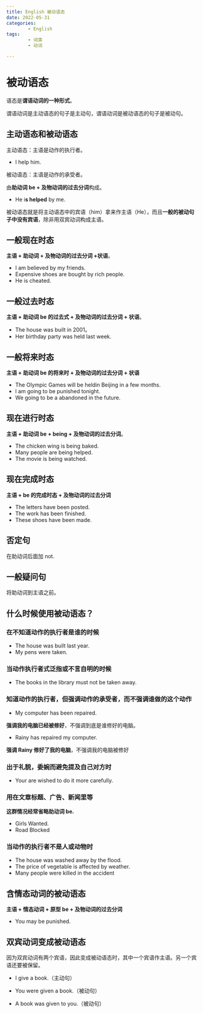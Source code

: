 ```yaml
---
title: English 被动语态
date: 2022-05-31
categories:
        - English
tags:
        - 词类
        - 动词

---
```


# 被动语态

语态是**谓语动词的一种形式**。

谓语动词是主动语态的句子是主动句，谓语动词是被动语态的句子是被动句。

## 主动语态和被动语态

主动语态：主语是动作的执行者。

- I help him.

被动语态：主语是动作的承受者。

由**助动词 be + 及物动词的过去分词**构成。

- He i**s helped** by me.

被动语态就是将主动语态中的宾语（him）拿来作主语（He），而且**一般的被动句子中没有宾语**，除非用双宾动词构成主语。

## 一般现在时态

**主语 + 助动词 + 及物动词的过去分词 +状语**。

- I am believed by my friends.
- Expensive shoes are bought by rich people.
- He is cheated.

## 一般过去时态

**主语 + 助动词 be 的过去式 + 及物动词的过去分词 + 状语**。

- The house was built in 2001。
- Her birthday party was held last week.

## 一般将来时态

**主语 + 助动词 be 的将来时 + 及物动词的过去分词 + 状语**

- The Olympic Games will be heldin Beijing in a few months.
- l am going to be punished tonight.
- We going to be a abandoned in the future.

## 现在进行时态

**主语 + 助动词 be + being + 及物动词的过去分词**。

- The chicken wing is being baked.
- Many people are being helped.
- The movie is being watched.

## 现在完成时态

**主语 + be 的完成时态 + 及物动词的过去分词**

- The letters have been posted.
- The work has been finished.
- These shoes have been made.

## 否定句

在助动词后面加 not.

## 一般疑问句

将助动词到主语之前。

## 什么时候使用被动语态？

### 在不知道动作的执行者是谁的时候

- The house was built last year.
- My pens were taken.

### 当动作执行者式泛指或不言自明的时候

- The books in the library must not be taken away.

### 知道动作的执行者，但强调动作的承受者，而不强调谁做的这个动作

- My computer has been repaired.

**强调我的电脑已经被修好**，不强调到底是谁修好的电脑。

- Rainy has repaired my computer.

**强调 Rainy 修好了我的电脑**，不强调我的电脑被修好

### 出于礼貌，委婉而避免提及自己对方时

- Your are wished to do it more carefully.

### 用在文章标题、广告、新闻里等

**这群情况经常省略助动词 be.**

- Girls Wanted.
- Road Blocked

### 当动作的执行者不是人或动物时

- The house was washed away by the flood.
- The price of vegetable is affected by weather.
- Many people were killed in the accident

## 含情态动词的被动语态

**主语 + 情态动词 + 原型 be + 及物动词的过去分词**

- You may be punished.

## 双宾动词变成被动语态

因为双宾动词有两个宾语，因此变成被动语态时，其中一个宾语作主语。另一个宾语还要被保留。

- I give a book.（主动句）

- You were given a book.（被动句）
- A book was given to you.（被动句）

